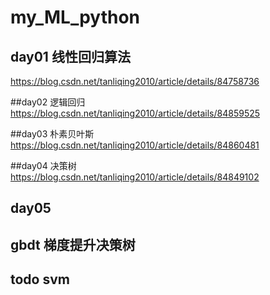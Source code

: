 # my_ML_python

## day01 线性回归算法
https://blog.csdn.net/tanliqing2010/article/details/84758736

##day02 逻辑回归
https://blog.csdn.net/tanliqing2010/article/details/84859525

##day03 朴素贝叶斯
https://blog.csdn.net/tanliqing2010/article/details/84860481

##day04 决策树
https://blog.csdn.net/tanliqing2010/article/details/84849102

## day05 

## gbdt 梯度提升决策树

## todo svm
